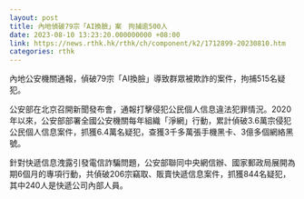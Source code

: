 ```yaml
---
layout: post
title: 內地偵破79宗「AI換臉」案　拘捕逾500人
date: 2023-08-10 13:23:20.000000000 +08:00
link: https://news.rthk.hk/rthk/ch/component/k2/1712899-20230810.htm
categories: rthk
---
```


內地公安機關通報，偵破79宗「AI換臉」導致群眾被欺詐的案件，拘捕515名疑犯。

公安部在北京召開新聞發布會，通報打擊侵犯公民個人信息違法犯罪情況。2020年以來，公安部部署全國公安機關每年組織「淨網」行動，累計偵破3.6萬宗侵犯公民個人信息案件，抓獲6.4萬名疑犯，查獲3千多萬張手機黑卡、3億多個網絡黑號。

針對快遞信息洩露引發電信詐騙問題，公安部聯同中央網信辦、國家郵政局展開為期6個月的專項行動，共偵破206宗竊取、販賣快遞信息案件，抓獲844名疑犯，其中240人是快遞公司內部人員。
